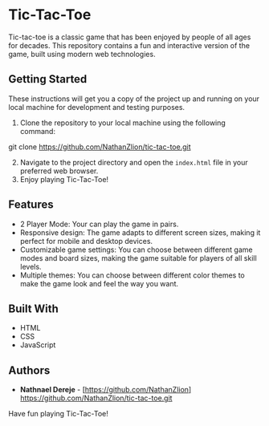 # Tic-Tac-Toe

Tic-tac-toe is a classic game that has been enjoyed by people of all ages for decades. This repository contains a fun and interactive version of the game, built using modern web technologies.

## Getting Started

These instructions will get you a copy of the project up and running on your local machine for development and testing purposes.

1. Clone the repository to your local machine using the following command:

git clone https://github.com/NathanZlion/tic-tac-toe.git

2. Navigate to the project directory and open the `index.html` file in your preferred web browser.
3. Enjoy playing Tic-Tac-Toe!

## Features

- 2 Player Mode: Your can play the game in pairs.
- Responsive design: The game adapts to different screen sizes, making it perfect for mobile and desktop devices.
- Customizable game settings: You can choose between different game modes and board sizes, making the game suitable for players of all skill levels.
- Multiple themes: You can choose between different color themes to make the game look and feel the way you want.

## Built With
- HTML
- CSS
- JavaScript

## Authors

- **Nathnael Dereje** - [https://github.com/NathanZlion] https://github.com/NathanZlion/tic-tac-toe.git

Have fun playing Tic-Tac-Toe!
